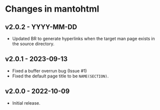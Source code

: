 Changes in mantohtml
====================

v2.0.2 - YYYY-MM-DD
-------------------

- Updated BR to generate hyperlinks when the target man page exists in
  the source directory.


v2.0.1 - 2023-09-13
-------------------

- Fixed a buffer overrun bug (Issue #1)
- Fixed the default page title to be `NAME(SECTION)`.


v2.0.0 - 2022-10-09
-------------------

- Initial release.
